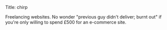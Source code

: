 Title: chirp

Freelancing websites. No wonder "previous guy didn't deliver; burnt out" if you're only willing to spend £500 for an e-commerce site.

